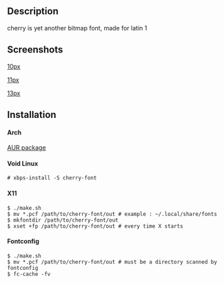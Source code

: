 ## Description

cherry is yet another bitmap font, made for latin 1 

## Screenshots

[10px](https://raw.github.com/marinhoc/cherry-font/master/img/10.png)

[11px](https://raw.github.com/marinhoc/cherry-font/master/img/11.png)

[13px](https://raw.github.com/marinhoc/cherry-font/master/img/13.png)

## Installation

#### Arch

[AUR package](https://aur.archlinux.org/packages/cherry-font/)

#### Void Linux

```shell
# xbps-install -S cherry-font
```

#### X11

```shell
$ ./make.sh
$ mv *.pcf /path/to/cherry-font/out # example : ~/.local/share/fonts
$ mkfontdir /path/to/cherry-font/out
$ xset +fp /path/to/cherry-font/out # every time X starts
```

#### Fontconfig

```shell
$ ./make.sh
$ mv *.pcf /path/to/cherry-font/out # must be a directory scanned by fontconfig
$ fc-cache -fv
```
